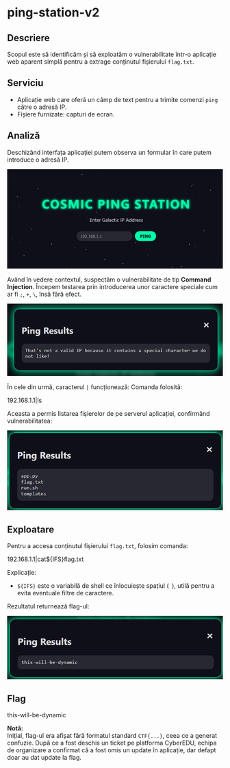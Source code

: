 # ping-station-v2

## Descriere

Scopul este să identificăm și să exploatăm o vulnerabilitate într-o aplicație web aparent simplă pentru a extrage conținutul fișierului `flag.txt`.

## Serviciu

- Aplicație web care oferă un câmp de text pentru a trimite comenzi `ping` către o adresă IP.
- Fișiere furnizate: capturi de ecran.

## Analiză

Deschizând interfața aplicației putem observa un formular în care putem introduce o adresă IP.

![Interfața aplicației](poza1.png)

Având în vedere contextul, suspectăm o vulnerabilitate de tip **Command Injection**. Începem testarea prin introducerea unor caractere speciale cum ar fi `;`, `+`, `\`, însă fără efect.

![Test cu caractere diferite](poza2.png)

În cele din urmă, caracterul `|` funcționează:
Comanda folosită:

192.168.1.1|ls

Aceasta a permis listarea fișierelor de pe serverul aplicației, confirmând vulnerabilitatea:

![Rezultatul comenzii ls cu characterul '|'](poza3.png)

## Exploatare

Pentru a accesa conținutul fișierului `flag.txt`, folosim comanda:

192.168.1.1|cat${IFS}flag.txt

Explicație:

- `${IFS}` este o variabilă de shell ce înlocuiește spațiul (` `), utilă pentru a evita eventuale filtre de caractere.

Rezultatul returnează flag-ul:

![Flag extras](poza4.png)

## Flag

this-will-be-dynamic


**Notă:**  
Inițial, flag-ul era afișat fără formatul standard `CTF{...}`, ceea ce a generat confuzie. După ce a fost deschis un ticket pe platforma CyberEDU, echipa de organizare a confirmat că a fost omis un update în aplicație, dar defapt doar au dat update la flag.